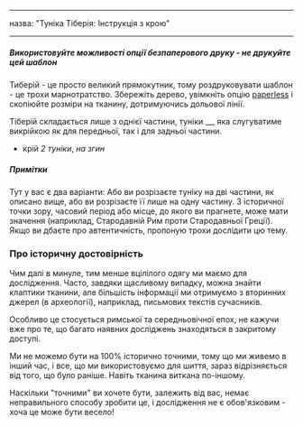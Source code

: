 - - -
назва: "Туніка Тіберія: Інструкція з крою"
- - -

<Tip>

##### Використовуйте можливості опції _безпаперового_ друку - не друкуйте цей шаблон

Тиберій - це просто великий прямокутник, тому роздруковувати шаблон - це трохи марнотратство. Збережіть дерево, увімкніть опцію [paperless](/docs/guide/options/paperless) і скопіюйте розміри на тканину, дотримуючись дольової лінії.

</Tip>

Тіберій складається лише з однієї частини, туніки __, яка слугуватиме викрійкою як для передньої, так і для задньої частини.

- крій _2 туніки_, _на згин_

<Note>

##### Примітки

Тут у вас є два варіанти: Або ви розрізаєте туніку на дві частини, як описано вище, або ви розрізаєте її лише на одну частину. З історичної точки зору, часовий період або місце, до якого ви прагнете, може мати значення (наприклад, Стародавній Рим проти Стародавньої Греції). Якщо ви дбаєте про автентичність, пропоную трохи дослідити цю тему.

</Note>

### Про історичну достовірність

Чим далі в минуле, тим менше вцілілого одягу ми маємо для дослідження. Часто, завдяки щасливому випадку, можна знайти клаптики тканини, але більшість інформації ми отримуємо з вторинних джерел (в археології), наприклад, письмових текстів сучасників.

Особливо це стосується римської та середньовічної епох, не кажучи вже про те, що багато наявних досліджень знаходяться в закритому доступі.

Ми не можемо бути на 100% історично точними, тому що ми живемо в інший час, і все, що ми використовуємо для шиття, зараз відрізняється від того, що було раніше. Навіть тканина виткана по-іншому.

Наскільки "точними" ви хочете бути, залежить від вас, немає неправильного способу зробити це, і дослідження не є обов'язковим - хоча це може бути весело!
